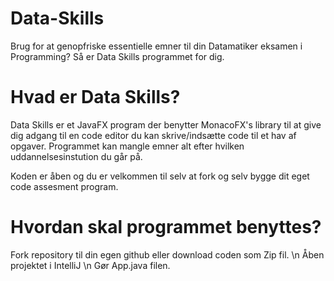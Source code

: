 # Data-Skills
Brug for at genopfriske essentielle emner til din Datamatiker eksamen i Programming?
Så er Data Skills programmet for dig.

# Hvad er Data Skills?
Data Skills er et JavaFX program der benytter MonacoFX's library til at give dig adgang til en code editor du kan skrive/indsætte code til et hav af opgaver.
Programmet kan mangle emner alt efter hvilken uddannelsesinstution du går på.

Koden er åben og du er velkommen til selv at fork og selv bygge dit eget code assesment program.

# Hvordan skal programmet benyttes?
Fork repository til din egen github eller download coden som Zip fil. \n
Åben projektet i IntelliJ \n
Gør App.java filen.

